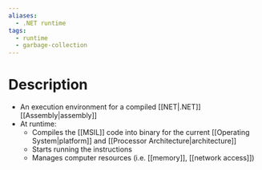```yaml
---
aliases:
  - .NET runtime
tags:
  - runtime
  - garbage-collection
---
```

# Description
- An execution environment for a compiled [[NET|.NET]] [[Assembly|assembly]]
- At runtime:
	- Compiles the [[MSIL]] code into binary for the current [[Operating System|platform]] and [[Processor Architecture|architecture]]
	- Starts running the instructions
	- Manages computer resources (i.e. [[memory]], [[network access]])